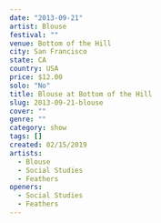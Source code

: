 ```yaml
---
date: "2013-09-21"
artist: Blouse
festival: ""
venue: Bottom of the Hill
city: San Francisco
state: CA
country: USA
price: $12.00
solo: "No"
title: Blouse at Bottom of the Hill
slug: 2013-09-21-blouse
cover: ""
genre: ""
category: show
tags: []
created: 02/15/2019
artists:
  - Blouse
  - Social Studies
  - Feathers
openers:
  - Social Studies
  - Feathers
---
```

